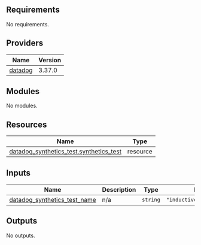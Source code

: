 ## Requirements

No requirements.

## Providers

| Name | Version |
|------|---------|
| <a name="provider_datadog"></a> [datadog](#provider\_datadog) | 3.37.0 |

## Modules

No modules.

## Resources

| Name | Type |
|------|------|
| [datadog_synthetics_test.synthetics_test](https://registry.terraform.io/providers/DataDog/datadog/latest/docs/resources/synthetics_test) | resource |

## Inputs

| Name | Description | Type | Default | Required |
|------|-------------|------|---------|:--------:|
| <a name="input_datadog_synthetics_test_name"></a> [datadog\_synthetics\_test\_name](#input\_datadog\_synthetics\_test\_name) | n/a | `string` | `"inductiveuniversity.com"` | no |

## Outputs

No outputs.
